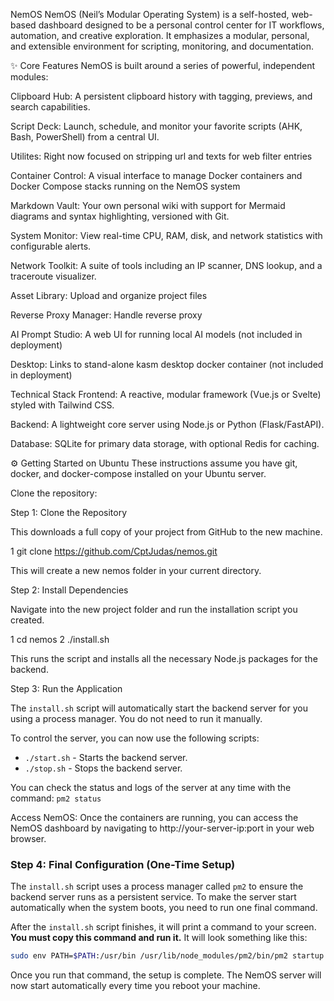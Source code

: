 NemOS 
NemOS (Neil’s Modular Operating System) is a self-hosted, web-based dashboard designed to be a personal control center for IT workflows, automation, and creative exploration. It emphasizes a modular, personal, and extensible environment for scripting, monitoring, and documentation.

✨ Core Features
NemOS is built around a series of powerful, independent modules:

Clipboard Hub: A persistent clipboard history with tagging, previews, and search capabilities.

Script Deck: Launch, schedule, and monitor your favorite scripts (AHK, Bash, PowerShell) from a central UI.

Utilites: Right now focused on stripping url and texts for web filter entries

Container Control: A visual interface to manage Docker containers and Docker Compose stacks running on the NemOS system

Markdown Vault: Your own personal wiki with support for Mermaid diagrams and syntax highlighting, versioned with Git.

System Monitor: View real-time CPU, RAM, disk, and network statistics with configurable alerts.

Network Toolkit: A suite of tools including an IP scanner, DNS lookup, and a traceroute visualizer.

Asset Library: Upload and organize project files

Reverse Proxy Manager: Handle reverse proxy 

AI Prompt Studio: A web UI for running local AI models (not included in deployment)

Desktop: Links to stand-alone kasm desktop docker container (not included in deployment)

Technical Stack
Frontend: A reactive, modular framework (Vue.js or Svelte) styled with Tailwind CSS.

Backend: A lightweight core server using Node.js or Python (Flask/FastAPI).

Database: SQLite for primary data storage, with optional Redis for caching.



⚙️ Getting Started on Ubuntu
These instructions assume you have git, docker, and docker-compose installed on your Ubuntu server.

Clone the repository:

  Step 1: Clone the Repository

  This downloads a full copy of your project from GitHub to the new machine.

   1 git clone https://github.com/CptJudas/nemos.git

  This will create a new nemos folder in your current directory.

  Step 2: Install Dependencies

  Navigate into the new project folder and run the installation script you created.

   1 cd nemos
   2 ./install.sh

  This runs the script and installs all the necessary Node.js packages for the backend.

  Step 3: Run the Application

  The `install.sh` script will automatically start the backend server for you using a process manager. You do not need to run it manually.

  To control the server, you can now use the following scripts:
  - `./start.sh` - Starts the backend server.
  - `./stop.sh` - Stops the backend server.

  You can check the status and logs of the server at any time with the command: `pm2 status`

Access NemOS:
Once the containers are running, you can access the NemOS dashboard by navigating to http://your-server-ip:port in your web browser.

### Step 4: Final Configuration (One-Time Setup)

The `install.sh` script uses a process manager called `pm2` to ensure the backend server runs as a persistent service. To make the server start automatically when the system boots, you need to run one final command.

After the `install.sh` script finishes, it will print a command to your screen. **You must copy this command and run it.** It will look something like this:

```bash
sudo env PATH=$PATH:/usr/bin /usr/lib/node_modules/pm2/bin/pm2 startup systemd -u your_username --hp /home/your_username
```

Once you run that command, the setup is complete. The NemOS server will now start automatically every time you reboot your machine.
